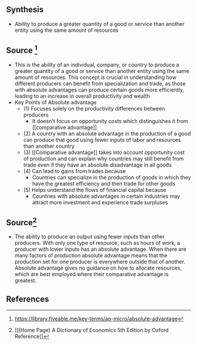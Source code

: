 ## Synthesis
- Ability to produce a greater quantity of a good or service than another entity using the same amount of resources
## Source [^1]
- This is the ability of an individual, company, or country to produce a greater quantity of a good or service than another entity using the same amount of resources. This concept is crucial in understanding how different producers can benefit from specialization and trade, as those with absolute advantages can produce certain goods more efficiently, leading to an increase in overall productivity and wealth
- Key Points of Absolute advantage
	- (1) Focuses solely on the productivity differences between producers
		- It doesn't focus on opportunity costs which distinguishes it from [[comparative advantage]]
	- (2) A country with an absolute advantage in the production of a good can produce that good using fewer inputs of labor and resources than another country
	- (3) [[Comparative advantage]] takes into account opportunity cost of production and can explain why countries may still benefit from trade even if they have an absolute disadvantage in all goods
	- (4) Can lead to gains from trades because
		- Countries can specialize in the production of goods in which they have the greatest efficiency and then trade for other goods
	- (5) Helps understand the flows of financial capital because
		- Countries with absolute advantages in certain industries may attract more investment and experience trade surpluses

## Source[^2]
- The ability to produce an output using fewer inputs than other producers. With only one type of resource, such as hours of work, a producer with lower inputs has an absolute advantage. When there are many factors of production absolute advantage means that the production set for one producer is everywhere outside that of another. Absolute advantage gives no guidance on how to allocate resources, which are best employed where their comparative advantage is greatest.
## References

[^1]: https://library.fiveable.me/key-terms/ap-micro/absolute-advantage
[^2]: [[(Home Page) A Dictionary of Economics 5th Edition by Oxford Reference]]